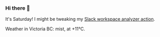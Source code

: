 ### Hi there :wave:

It's Saturday! I might be tweaking my [Slack workspace analyzer action](https://github.com/bewuethr/slack-analyzer).

Weather in Victoria BC: mist, at +11°C.
